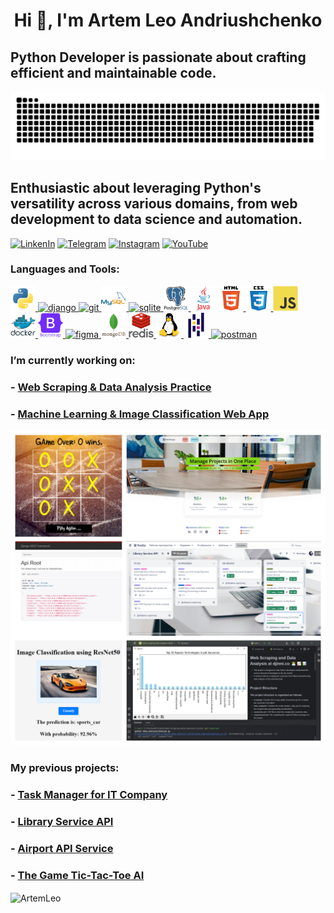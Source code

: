 <h1 align="center">Hi 👋, I'm Artem Leo Andriushchenko</h1>

<h2 align="left">Python Developer is passionate about crafting efficient and maintainable code.</h2>

<p align="center">
 <img width="600" src="assets/github-snake.svg" alt="snake"/>
</p>


<h2 align="left">Enthusiastic about leveraging Python's versatility across various domains, from web development to data science and automation.</h2>


[![LinkenIn](https://img.shields.io/badge/-LinkedIn-0077B5?style=flat&logo=linkedin&logoColor=white)](https://www.linkedin.com/in/andriushchenkoartem/)
[![Telegram](https://img.shields.io/badge/-Telegram-2CA5E0?style=flat&logo=telegram&logoColor=white)](https://t.me/link_by_Artem)
[![Instagram](https://img.shields.io/badge/-Instagram-E4405F?style=flat&logo=instagram&logoColor=white)](https://www.instagram.com/artem_leo_andriushchenko/)
[![YouTube](https://img.shields.io/badge/-YouTube-FF0000?style=flat&logo=youtube&logoColor=white)](https://www.youtube.com/channel/UCD37DtU5wy6cL66eEBkQbDQ)

<h3 align="left">Languages and Tools:</h3>
<p align="left">
<a href="https://www.python.org" target="_blank" rel="noreferrer"> <img src="https://raw.githubusercontent.com/devicons/devicon/master/icons/python/python-original.svg" alt="python" width="40" height="40"/> </a>
<a href="https://www.djangoproject.com/" target="_blank" rel="noreferrer"> <img src="https://cdn.worldvectorlogo.com/logos/django.svg" alt="django" width="40" height="40"/> </a>
<a href="https://git-scm.com/" target="_blank" rel="noreferrer"> <img src="https://www.vectorlogo.zone/logos/git-scm/git-scm-icon.svg" alt="git" width="40" height="40"/> </a> </a>
<a href="https://www.mysql.com/" target="_blank" rel="noreferrer"> <img src="https://raw.githubusercontent.com/devicons/devicon/master/icons/mysql/mysql-original-wordmark.svg" alt="mysql" width="40" height="40"/> </a>
<a href="https://www.sqlite.org/" target="_blank" rel="noreferrer"> <img src="https://www.vectorlogo.zone/logos/sqlite/sqlite-icon.svg" alt="sqlite" width="40" height="40"/> </a>
<a href="https://www.postgresql.org" target="_blank" rel="noreferrer"> <img src="https://raw.githubusercontent.com/devicons/devicon/master/icons/postgresql/postgresql-original-wordmark.svg" alt="postgresql" width="40" height="40"/> </a>
<a href="https://www.java.dev" target="_blank" rel="noreferrer"> <img src="https://github.com/devicons/devicon/blob/master/icons/java/java-original-wordmark.svg" title="Java" alt="Java" width="40" height="40"/></a>
<a href="https://www.w3.org/html/" target="_blank" rel="noreferrer"> <img src="https://raw.githubusercontent.com/devicons/devicon/master/icons/html5/html5-original-wordmark.svg" alt="html5" width="40" height="40"/> </a> 
<a href="https://www.w3schools.com/css/" target="_blank" rel="noreferrer"> <img src="https://raw.githubusercontent.com/devicons/devicon/master/icons/css3/css3-original-wordmark.svg" alt="css3" width="40" height="40"/> </a>
<a href="https://developer.mozilla.org/en-US/docs/Web/JavaScript" target="_blank" rel="noreferrer"> <img src="https://raw.githubusercontent.com/devicons/devicon/master/icons/javascript/javascript-original.svg" alt="javascript" width="40" height="40"/> </a>
<a href="https://www.docker.com/" target="_blank" rel="noreferrer"> <img src="https://raw.githubusercontent.com/devicons/devicon/master/icons/docker/docker-original-wordmark.svg" alt="docker" width="40" height="40"/> </a>
<a href="https://getbootstrap.com" target="_blank" rel="noreferrer"> <img src="https://raw.githubusercontent.com/devicons/devicon/master/icons/bootstrap/bootstrap-plain-wordmark.svg" alt="bootstrap" width="40" height="40"/> </a>
<a href="https://www.figma.com/" target="_blank" rel="noreferrer"> <img src="https://www.vectorlogo.zone/logos/figma/figma-icon.svg" alt="figma" width="40" height="40"/> </a> 
<a href="https://www.mongodb.com/" target="_blank" rel="noreferrer"> <img src="https://raw.githubusercontent.com/devicons/devicon/master/icons/mongodb/mongodb-original-wordmark.svg" alt="mongodb" width="40" height="40"/> </a> 
<a href="https://redis.io" target="_blank" rel="noreferrer"> <img src="https://raw.githubusercontent.com/devicons/devicon/master/icons/redis/redis-original-wordmark.svg" alt="redis" width="40" height="40"/> </a>
<a href="https://www.linux.org/" target="_blank" rel="noreferrer"> <img src="https://raw.githubusercontent.com/devicons/devicon/master/icons/linux/linux-original.svg" alt="linux" width="40" height="40"/> </a> 
<a href="https://pandas.pydata.org/" target="_blank" rel="noreferrer"> <img src="https://raw.githubusercontent.com/devicons/devicon/2ae2a900d2f041da66e950e4d48052658d850630/icons/pandas/pandas-original.svg" alt="pandas" width="40" height="40"/> </a>
<a href="https://postman.com" target="_blank" rel="noreferrer"> <img src="https://www.vectorlogo.zone/logos/getpostman/getpostman-icon.svg" alt="postman" width="40" height="40"/> </a></p>


<h3 align="left">I’m currently working on:</h3>  

### - [Web Scraping & Data Analysis Practice](https://github.com/ArtemLeo/web-scraping-data-analysis-djinni.co)
### - [Machine Learning & Image Classification Web App](https://github.com/ArtemLeo/image-classification-web-app)

![my_projects](images/Collage_1.png)

<h3 align="left">My previous projects:</h3>

### - [Task Manager for IT Company](https://github.com/ArtemLeo/it-company-task-manager)
### - [Library Service API](https://github.com/ArtemLeo/library-service-api)
### - [Airport API Service](https://github.com/ArtemLeo/airport-api-service)
### - [The Game Tic-Tac-Toe AI](https://github.com/ArtemLeo/python-game-tic-tac-toe)


<p><img align="center" src="https://github-readme-streak-stats.herokuapp.com/?user=ArtemLeo&" alt="ArtemLeo" /></p>
